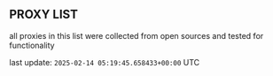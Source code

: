 ## PROXY LIST

all proxies in this list were collected from open sources and tested for functionality

last update: `2025-02-14 05:19:45.658433+00:00` UTC